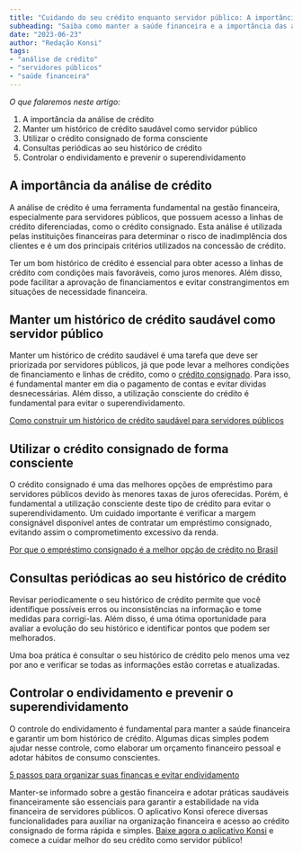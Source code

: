 ```yaml
---
title: "Cuidando do seu crédito enquanto servidor público: A importância das análises de crédito"
subheading: "Saiba como manter a saúde financeira e a importância das análises de crédito para servidores públicos"
date: "2023-06-23"
author: "Redação Konsi"
tags:
- "análise de crédito"
- "servidores públicos"
- "saúde financeira"
---
```


_O que falaremos neste artigo:_
1. A importância da análise de crédito
2. Manter um histórico de crédito saudável como servidor público
3. Utilizar o crédito consignado de forma consciente
4. Consultas periódicas ao seu histórico de crédito
5. Controlar o endividamento e prevenir o superendividamento

## A importância da análise de crédito

A análise de crédito é uma ferramenta fundamental na gestão financeira, especialmente para servidores públicos, que possuem acesso a linhas de crédito diferenciadas, como o crédito consignado. Esta análise é utilizada pelas instituições financeiras para determinar o risco de inadimplência dos clientes e é um dos principais critérios utilizados na concessão de crédito.

Ter um bom histórico de crédito é essencial para obter acesso a linhas de crédito com condições mais favoráveis, como juros menores. Além disso, pode facilitar a aprovação de financiamentos e evitar constrangimentos em situações de necessidade financeira.

## Manter um histórico de crédito saudável como servidor público

Manter um histórico de crédito saudável é uma tarefa que deve ser priorizada por servidores públicos, já que pode levar a melhores condições de financiamento e linhas de crédito, como o [crédito consignado](https://www.konsi.com.br/appdownload). Para isso, é fundamental manter em dia o pagamento de contas e evitar dívidas desnecessárias. Além disso, a utilização consciente do crédito é fundamental para evitar o superendividamento.

[Como construir um histórico de crédito saudável para servidores públicos](https://www.konsi.com.br/postagem/como-construir-um-histrico-de-crdito-saudvel-para-servidores-pblicos.md)

## Utilizar o crédito consignado de forma consciente

O crédito consignado é uma das melhores opções de empréstimo para servidores públicos devido às menores taxas de juros oferecidas. Porém, é fundamental a utilização consciente deste tipo de crédito para evitar o superendividamento. Um cuidado importante é verificar a margem consignável disponível antes de contratar um empréstimo consignado, evitando assim o comprometimento excessivo da renda.

[Por que o empréstimo consignado é a melhor opção de crédito no Brasil](https://www.konsi.com.br/postagem/5-motivos-para-escolher-o-credito-consignado-publico.md)

## Consultas periódicas ao seu histórico de crédito

Revisar periodicamente o seu histórico de crédito permite que você identifique possíveis erros ou inconsistências na informação e tome medidas para corrigi-las. Além disso, é uma ótima oportunidade para avaliar a evolução do seu histórico e identificar pontos que podem ser melhorados.

Uma boa prática é consultar o seu histórico de crédito pelo menos uma vez por ano e verificar se todas as informações estão corretas e atualizadas.

## Controlar o endividamento e prevenir o superendividamento

O controle do endividamento é fundamental para manter a saúde financeira e garantir um bom histórico de crédito. Algumas dicas simples podem ajudar nesse controle, como elaborar um orçamento financeiro pessoal e adotar hábitos de consumo conscientes.

[5 passos para organizar suas finanças e evitar endividamento](https://www.konsi.com.br/postagem/5-passos-para-organizar-suas-financas-e-evitar-endividamento.md)

Manter-se informado sobre a gestão financeira e adotar práticas saudáveis financeiramente são essenciais para garantir a estabilidade na vida financeira de servidores públicos. O aplicativo Konsi oferece diversas funcionalidades para auxiliar na organização financeira e acesso ao crédito consignado de forma rápida e simples. [Baixe agora o aplicativo Konsi](https://www.konsi.com.br/appdownload) e comece a cuidar melhor do seu crédito como servidor público!